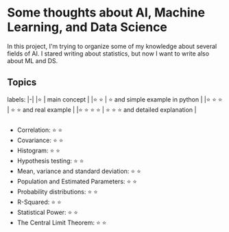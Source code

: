 # Some thoughts about AI, Machine Learning, and Data Science

In this project, I'm trying to organize some of my knowledge about several fields of AI.
I stared writing about statistics, but now I want to write also about ML and DS.


## Topics
labels:
|-|
|:star: | main concept |
|:star: :star: | :star: and simple example in python |
|:star: :star: :star: | :star: :star: and real example |
|:star: :star: :star: :star: | :star: :star: :star: and detailed explanation |


###

* Correlation: :star: :star:
* Covariance: :star: :star:
* Histogram: :star: :star:
* Hypothesis testing: :star: :star:
* Mean, variance and standard deviation: :star: :star:
* Population and Estimated Parameters: :star: :star:
* Probability distributions: :star: :star:
* R-Squared: :star: :star:
* Statistical Power: :star: :star:
* The Central Limit Theorem: :star: :star: